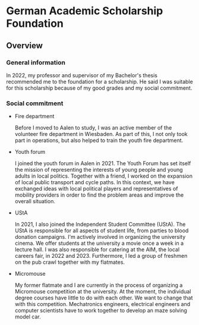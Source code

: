 # German Academic Scholarship Foundation

## Overview

### General information

In 2022, my professor and supervisor of my Bachelor's thesis recommended me to the foundation for a scholarship.
He said I was suitable for this scholarship because of my good grades and my social commitment.

### Social commitment

- Fire department

  Before I moved to Aalen to study, I was an active member of the volunteer fire department in Wiesbaden.
  As part of this, I not only took part in operations, but also helped to train the youth fire department.

- Youth forum

  I joined the youth forum in Aalen in 2021. The Youth Forum has set itself the mission of representing the interests of young people and young adults in local politics. Together with a friend, I worked on the expansion of local public transport and cycle paths. In this context, we have exchanged ideas with local political players and representatives of mobility providers in order to find the problem areas and improve the overall situation.

- UStA

  In 2021, I also joined the Independent Student Committee (UStA).
  The UStA is responsible for all aspects of student life, from parties to blood donation campaigns.
  I'm actively involved in organizing the university cinema.
  We offer students at the university a movie once a week in a lecture hall. I was also responsible for catering at the AIM, the local careers fair, in 2022 and 2023.
  Furthermore, I led a group of freshmen on the pub crawl together with my flatmates.

- Micromouse

  My former flatmate and I are currently in the process of organizing a Micromouse competition at the university. At the moment, the individual degree courses have little to do with each other. We want to change that with this competition.
  Mechatronics engineers, electrical engineers and computer scientists have to work together to develop an maze solving model car.
